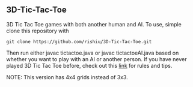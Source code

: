 ## 3D-Tic-Tac-Toe

3D Tic Tac Toe games with both another human and AI.
To use, simple clone this repository with 

    git clone https://github.com/rishiu/3D-Tic-Tac-Toe.git
    
Then run either javac tictactoe.java or javac tictactoeAI.java based on whether you want to play with an AI or another person. If you have never played 3D Tic Tac Toe before, check out this [link](http://www.math.cornell.edu/~mec/2003-2004/graphtheory/tictactoe/howtoplayttt.html) for rules and tips. 

NOTE: This version has 4x4 grids instead of 3x3.